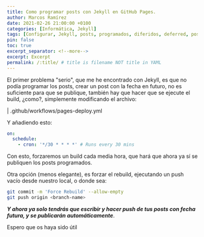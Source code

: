```yaml
---
title: Como programar posts con Jekyll en GitHub Pages.
author: Marcos Ramírez
date: 2021-02-26 21:00:00 +0100
categories: [Informática, Jekyll]
tags: [Configurar, Jekyll, posts, programados, diferidos, deferred, posts]
pin: false
toc: true
excerpt_separator: <!--more-->
excerpt: Excerpt
permalink: /:title/ # title is filename NOT title in YAML
---
```


El primer problema "serio", que me he encontrado con Jekyll, es que no podía programar los posts, crear un post con la fecha en futuro, no es suficiente para que se publique, también hay que hacer que se ejecute el build, ¿como?, simplemente modificando el archivo:

| .github/workflows/pages-deploy.yml

Y añadiendo esto:

```yaml
on:
  schedule:
    - cron: '*/30 * * * *' # Runs every 30 mins

```

Con esto, forzaremos un build cada media hora, que hará que ahora ya sí se publiquen los posts programados.


Otra opción (menos elegante), es forzar el rebuild, ejecutando un push vacío desde nuestro local, o donde sea:

```bash
git commit -m 'Force Rebuild' --allow-empty
git push origin <branch-name>
```


***Y ahora ya solo tendrás que escribir y hacer push de tus posts con fecha futura, y se publicarán automáticamente***.



Espero que os haya sido útil
